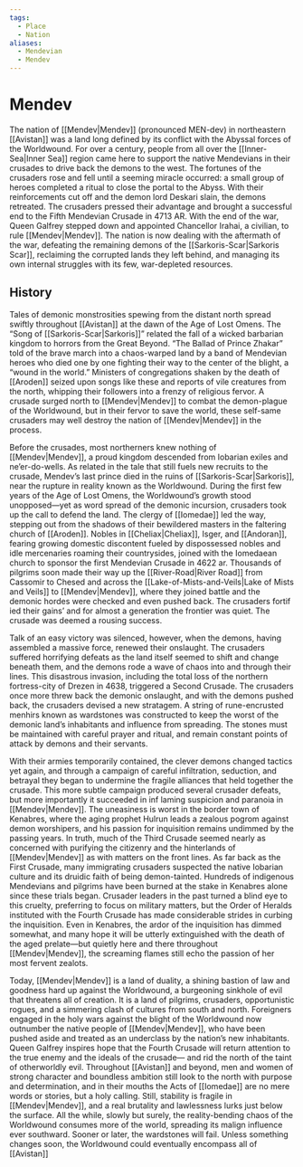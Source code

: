```yaml
---
tags:
  - Place
  - Nation
aliases:
  - Mendevian
  - Mendev
---
```

# Mendev
The nation of [[Mendev|Mendev]] (pronounced MEN-dev) in northeastern [[Avistan]] was a land long defined by its conflict with the Abyssal forces of the Worldwound. For over a century, people from all over the [[Inner-Sea|Inner Sea]] region came here to support the native Mendevians in their crusades to drive back the demons to the west. The fortunes of the crusaders rose and fell until a seeming miracle occurred: a small group of heroes completed a ritual to close the portal to the Abyss. With their reinforcements cut off and the demon lord Deskari slain, the demons retreated. The crusaders pressed their advantage and brought a successful end to the Fifth Mendevian Crusade in 4713 AR. With the end of the war, Queen Galfrey stepped down and appointed Chancellor Irahai, a civilian, to rule [[Mendev|Mendev]]. The nation is now dealing with the aftermath of the war, defeating the remaining demons of the [[Sarkoris-Scar|Sarkoris Scar]], reclaiming the corrupted lands they left behind, and managing its own internal struggles with its few, war-depleted resources.

## History
Tales of demonic monstrosities spewing from the distant north spread swiftly throughout [[Avistan]] at the dawn of the Age of Lost Omens. The “Song of [[Sarkoris-Scar|Sarkoris]]” related the fall of a wicked barbarian kingdom to horrors from the Great Beyond. “The Ballad of Prince Zhakar” told of the brave march into a chaos-warped land by a band of Mendevian heroes who died one by one fighting their way to the center of the blight, a “wound in the world.” Ministers of congregations shaken by the death of [[Aroden]] seized upon songs like these and reports of vile creatures from the north, whipping their followers into a frenzy of religious fervor. A crusade surged north to [[Mendev|Mendev]] to combat the demon-plague of the Worldwound, but in their fervor to save the world, these self-same crusaders may well destroy the nation of [[Mendev|Mendev]] in the process.

Before the crusades, most northerners knew nothing of [[Mendev|Mendev]], a proud kingdom descended from Iobarian exiles and ne’er-do-wells. As related in the tale that still fuels new recruits to the crusade, Mendev’s last prince died in the ruins of [[Sarkoris-Scar|Sarkoris]], near the rupture in reality known as the Worldwound. During the first few years of the Age of Lost Omens, the Worldwound’s growth stood unopposed—yet as word spread of the demonic incursion, crusaders took up the call to defend the land. The clergy of [[Iomedae]] led the way, stepping out from the shadows of their bewildered masters in the faltering church of [[Aroden]]. Nobles in [[Cheliax|Cheliax]], Isger, and [[Andoran]], fearing growing domestic discontent fueled by dispossessed nobles and idle mercenaries roaming their countrysides, joined with the Iomedaean church to sponsor the first Mendevian Crusade in 4622 ar. Thousands of pilgrims soon made their way up the [[River-Road|River Road]] from Cassomir to Chesed and across the [[Lake-of-Mists-and-Veils|Lake of Mists and Veils]] to [[Mendev|Mendev]], where they joined battle and the demonic hordes were checked and even pushed back. The crusaders fortif ied their gains’ and for almost a generation the frontier was quiet. The crusade was deemed a rousing success.

Talk of an easy victory was silenced, however, when the demons, having assembled a massive force, renewed their onslaught. The crusaders suffered horrifying defeats as the land itself seemed to shift and change beneath them, and the demons rode a wave of chaos into and through their lines. This disastrous invasion, including the total loss of the northern fortress-city of Drezen in 4638, triggered a Second Crusade. The crusaders once more threw back the demonic onslaught, and with the demons pushed back, the crusaders devised a new stratagem. A string of rune-encrusted menhirs known as wardstones was constructed to keep the worst of the demonic land’s inhabitants and influence from spreading. The stones must be maintained with careful prayer and ritual, and remain constant points of attack by demons and their servants.

With their armies temporarily contained, the clever demons changed tactics yet again, and through a campaign of careful infiltration, seduction, and betrayal they began to undermine the fragile alliances that held together the crusade. This more subtle campaign produced several crusader defeats, but more importantly it succeeded in inf laming suspicion and paranoia in [[Mendev|Mendev]]. The uneasiness is worst in the border town of Kenabres, where the aging prophet Hulrun leads a zealous pogrom against demon worshipers, and his passion for inquisition remains undimmed by the passing years. In truth, much of the Third Crusade seemed nearly as concerned with purifying the citizenry and the hinterlands of [[Mendev|Mendev]] as with matters on the front lines. As far back as the First Crusade, many immigrating crusaders suspected the native Iobarian culture and its druidic faith of being demon-tainted. Hundreds of indigenous Mendevians and pilgrims have been burned at the stake in Kenabres alone since these trials began. Crusader leaders in the past turned a blind eye to this cruelty, preferring to focus on military matters, but the Order of Heralds instituted with the Fourth Crusade has made considerable strides in curbing the inquisition. Even in Kenabres, the ardor of the inquisition has dimmed somewhat, and many hope it will be utterly extinguished with the death of the aged prelate—but quietly here and there throughout [[Mendev|Mendev]], the screaming flames still echo the passion of her most fervent zealots.

Today, [[Mendev|Mendev]] is a land of duality, a shining bastion of law and goodness hard up against the Worldwound, a burgeoning sinkhole of evil that threatens all of creation. It is a land of pilgrims, crusaders, opportunistic rogues, and a simmering clash of cultures from south and north. Foreigners engaged in the holy wars against the blight of the Worldwound now outnumber the native people of [[Mendev|Mendev]], who have been pushed aside and treated as an underclass by the nation’s new inhabitants. Queen Galfrey inspires hope that the Fourth Crusade will return attention to the true enemy and the ideals of the crusade— and rid the north of the taint of otherworldly evil. Throughout [[Avistan]] and beyond, men and women of strong character and boundless ambition still look to the north with purpose and determination, and in their mouths the Acts of [[Iomedae]] are no mere words or stories, but a holy calling. Still, stability is fragile in [[Mendev|Mendev]], and a real brutality and lawlessness lurks just below the surface. All the while, slowly but surely, the reality-bending chaos of the Worldwound consumes more of the world, spreading its malign influence ever southward. Sooner or later, the wardstones will fail. Unless something changes soon, the Worldwound could eventually encompass all of [[Avistan]]